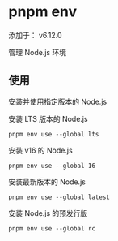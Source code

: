 # pnpm env

添加于： v6.12.0

管理 Node.js 环境

## 使用

安装并使用指定版本的 Node.js

安装 LTS 版本的 Node.js

```
pnpm env use --global lts
```

安装 v16 的 Node.js

```
pnpm env use --global 16
```

安装最新版本的 Node.js

```
pnpm env use --global latest
```

安装 Node.js 的预发行版

```
pnpm env use --global rc
```
